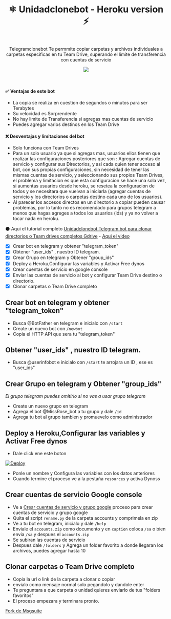 <h1 align="center">⚛️ Unidadclonebot - Heroku version ⚡<br></h1> 

<br />

<p align="center">Telegramclonebot Te permmite copiar carpetas y archivos individuales a carpetas especificas en tu Team Drive, superando el limite de transferencia con cuentas de servicio<p/>

<!-- > ## A simple bot to copy and duplicate team drives -->
<p align="center">
  <img src="https://i.imgur.com/QkxmCOp.png" />
</p>

<br />

#### ✅ Ventajas de este bot
- La copia se realiza en cuestion de segundos o minutos para ser Terabytes
- Su velocidad es Sorprendente
- No hay limite de Transferencia si agregas mas cuentas de servicio
- Puedes agregar varios destinos en los Team Drive


#### ❌ Desventajas y limitaciones del bot
- Solo funciona con Team Drives
- Para un solo usuario ya que si agregas mas, usuarios ellos tienen que realizar las configuraciones posteriores que son : Agregar cuentas de servicio y configurar sus Directorios, y asi cada quien tener acceso al bot, con sus propias configuraciones, sin necesidad de tener las mismas cuentas de servicio, y seleccionando sus propios Team Drives, el problema y limitacion es que esta configuracion se hace una sola vez, si aumentas usuarios desde heroku, se resetea la configuracion de todos y se necesitara que vuelvan a iniciarla (agregar cuentas de servicio y los directorios o carpetas destino cada uno de los usuarios).
- Al parecer los accesos directos en un directorio a copiar pueden causar problemas, por lo tanto no es recomendado para grupos telegram a menos que hagas agreges a todos los usuarios (ids) y ya no volver a tocar nada en heroku.

⚫ Aqui el tutorial completo [Unidadclonebot Telegram bot para clonar directorios o Team drives completos Gdrive](https://uniq.edu.mx/unidadclonebot-telegram-bot-para-clonar-directorios-o-team-drives-completos-gdrive) - [Aqui el video](https://www.youtube.com/c/UNIQedumx)
- [x] Crear bot en telegram y obtener "telegram_token"
- [x] Obtener "user_ids" , nuestro ID telegram.
- [x] Crear Grupo en telegram y Obtener "group_ids" 
- [x] Deploy a Heroku,Configurar las variables  y Activar Free dynos
- [x] Crear cuentas de servicio en google console
- [x] Enviar las cuentas de servicio al bot y configurar Team Drive destino o directorio.
- [x] Clonar carpetas o Team Drive completo

## Crear bot en telegram y obtener "telegram_token"
- Busca @BotFather en telegram e inicialo con `/start` 
- Create un nuevo bot con `/newbot` 
- Copia el HTTP API  que sera tu  "telegram_token"

## Obtener "user_ids" , nuestro ID telegram.
- Busca @userinfobot e inicialo con `/start` te arrojara un ID , ese es "user_ids"

## Crear Grupo en telegram y Obtener "group_ids" 
_El grupo telegram puedes omitirlo si no vas a usar grupo telegram_
- Create un nuevo grupo en telegram 
- Agrega el bot @MissRose_bot a tu grupo y dale `/id`
- Agrega tu bot al grupo tambien y promuevelo como administrador

## Deploy a Heroku,Configurar las variables  y Activar Free dynos
- Dale click ene este boton 

[![Deploy](https://www.herokucdn.com/deploy/button.svg)](https://heroku.com/deploy?template=https://github.com/cinedriveonline/Unidadclonebot)


- Ponle un nombre y Configura las variables con los datos anteriores
- Cuando termine el proceso ve a la pestaña `resources` y activa Dynoss

## Crear cuentas de servicio Google console
- Ve a [Crear cuentas de servicio y grupo google](https://github.com/abdiasriver/CuentasGooglegroups) proceso para crear cuentas de servicio y grupo google
- Quita el script `rename.py` de la carpeta accounts y comprimela en zip
- Ve a tu bot en telegram, inicialo y dale `/help` 
- Enviale el `accounts.zip` como documento y en `caption` coloca `/sa`  o bien envia `/sa` y despues el `accounts.zip`
- Se subiran las cuentas de servicio
- Despues dale `/folders` y Agrega un folder favorito a donde llegaran los archivos, puedes agregar hasta 10

## Clonar carpetas o Team Drive completo

- Copia la url o link de la carpeta a clonar o copiar
- envialo como mensaje normal solo pegandolo y dandole enter
- Te preguntara a que carpeta o unidad quieres enviarlo de tus "folders favoritos"
- El proceso empezara y terminara pronto.

[Fork de Msgsuite](https://github.com/MsGsuite/CloneBot_Heroku)
